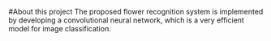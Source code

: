 #About this project
The proposed flower recognition system is implemented by developing a convolutional neural network,
which is a very efficient model for image classification.
